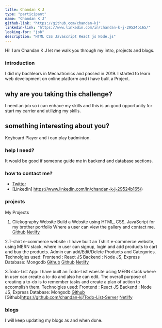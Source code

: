```yaml
---
title: Chandan K J
type: "participant"
name: "Chandan K J"
github-link: "https://github.com/chandan-kj"
linkedin-link: "https://www.linkedin.com/in/chandan-k-j-29524b165/"
looking-for: "job"
description: "HTML CSS Javascript React js Node.js"
---
```


Hi! I am Chandan K J let me walk you through my intro, projects and blogs.

### introduction

I did my bachleors in Mechatronics and passed in 2019. I started to learn web development on online platform and i have bulit a Project.

## why are you taking this challenge?

I need an job so i can enhace my skills and this is an good opportunity for start my carrier and utilizing my skills.


## something interesting about you?

Keyboard Player and i can play badminton.

### help I need?

It would be good if someone guide me in backend and database sections.

### how to contact me?

- [Twitter](https://twitter.com/chandankj98)
- [LinkedIn] https://www.linkedin.com/in/chandan-k-j-29524b165/)

### projects
My Projects
1. Clickography Website
 Build a Website using HTML, CSS, JavaScript for my brother portfolio Where a user can view the gallery and contact me.
 [Github](https://github.com/chandan-kj/Clickography.git)
 [Netlify](https://lucid-edison-6cea59.netlify.com/)

 2.T-shirt e-commerce website : I have built an Tshirt e-commerce website, using
 MERN stack, where in user can signup, login and add products to cart and buy the products. Admin can add/Edit/Delete Products and Categories. 
 Technolgies used:
  Frontend : React JS 
  Backend : Node JS, Express
  Database: Mongodb
  [Github](https://github.com/chandan-kj/Tshirt-Server)
  [Github](https://github.com/chandan-kj/Tshirt-Client)
  [Netlify](https://my-tshirt-store.netlify.app/)

  3.Todo-List App: I have built an Todo-List wbesite using MERN stack where in
  user can create a to-do and also he can edit. The overall purpose of creating a to-do is to remember tasks and create a plan of action to accomplish them.
  Technolgies used:
  Frontend : React JS 
  Backend : Node JS, Express
  Database: Mongodb
[Github](https://github.com/chandan-kj/ToDo-List-Client)
[Github]https://github.com/chandan-kj/Todo-List-Server
[Netlify](https://todoslist-app.netlify.app/)

### blogs

 I will keep updating my blogs as and when done.


